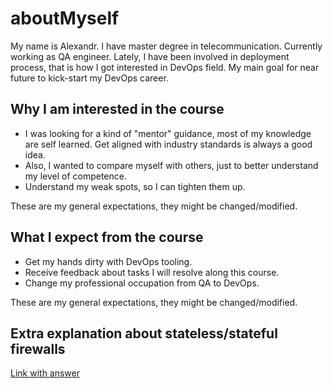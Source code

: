 # aboutMyself

My name is Alexandr. I have master degree in telecommunication. Currently working as QA engineer. Lately, I have been involved in deployment process, that is how I got interested in DevOps field.
My main goal for near future to kick-start my DevOps career.

## Why I am interested in the course

+ I was looking for a kind of "mentor" guidance, most of my knowledge are self learned. Get aligned with industry standards is always a good idea. 
+ Also, I wanted to compare myself with others, just to better understand my level of competence.
+ Understand my weak spots, so I can tighten them up.

These are my general expectations, they might be changed/modified. 

## What I expect from the course

+ Get my hands dirty with DevOps tooling.
+ Receive feedback about tasks I will resolve along this course.
+ Change my professional occupation from QA to DevOps.

These are my general expectations, they might be changed/modified.

## Extra explanation about stateless/stateful firewalls 
[Link with answer](https://github.com/Xdemon202/DevOpsCourse/firewallTypes)